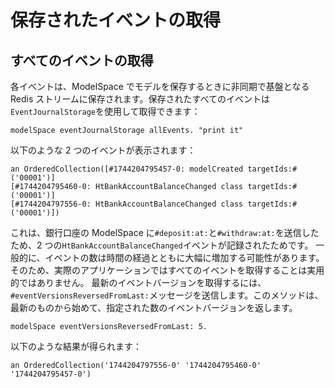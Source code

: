 # 保存されたイベントの取得

## すべてのイベントの取得

各イベントは、ModelSpace でモデルを保存するときに非同期で基盤となる Redis ストリームに保存されます。保存されたすべてのイベントは`EventJournalStorage`を使用して取得できます：

```Smalltalk
modelSpace eventJournalStorage allEvents. "print it"
```

以下のような 2 つのイベントが表示されます：

```
an OrderedCollection([#1744204795457-0: modelCreated targetIds:#('00001')]
[#1744204795460-0: HtBankAccountBalanceChanged class targetIds:#('00001')]
[#1744204797556-0: HtBankAccountBalanceChanged class targetIds:#('00001')])
```

これは、銀行口座の ModelSpace に`#deposit:at:`と`#withdraw:at:`を送信したため、2 つの`HtBankAccountBalanceChanged`イベントが記録されたためです。
一般的に、イベントの数は時間の経過とともに大幅に増加する可能性があります。
そのため、実際のアプリケーションではすべてのイベントを取得することは実用的ではありません。
最新のイベントバージョンを取得するには、`#eventVersionsReversedFromLast:`メッセージを送信します。このメソッドは、最新のものから始めて、指定された数のイベントバージョンを返します。

```Smalltalk
modelSpace eventVersionsReversedFromLast: 5.
```

以下のような結果が得られます：

```
an OrderedCollection('1744204797556-0' '1744204795460-0' '1744204795457-0')
```
